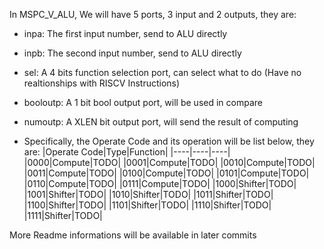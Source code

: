 In MSPC_V_ALU, We will have 5 ports, 3 input and 2 outputs, they are:
* inpa: The first input number, send to ALU directly
* inpb: The second input number, send to ALU directly
* sel: A 4 bits function selection port, can select what to do (Have no realtionships with RISCV Instructions)
* booloutp: A 1 bit bool output port, will be used in compare
* numoutp: A XLEN bit output port, will send the result of computing

* Specifically, the Operate Code and its operation will be list below, they are:
|Operate Code|Type|Function|
|----|----|----|
|0000|Compute|TODO|
|0001|Compute|TODO|
|0010|Compute|TODO|
|0011|Compute|TODO|
|0100|Compute|TODO|
|0101|Compute|TODO|
|0110|Compute|TODO|
|0111|Compute|TODO|
|1000|Shifter|TODO|
|1001|Shifter|TODO|
|1010|Shifter|TODO|
|1011|Shifter|TODO|
|1100|Shifter|TODO|
|1101|Shifter|TODO|
|1110|Shifter|TODO|
|1111|Shifter|TODO|


More Readme informations will be available in later commits